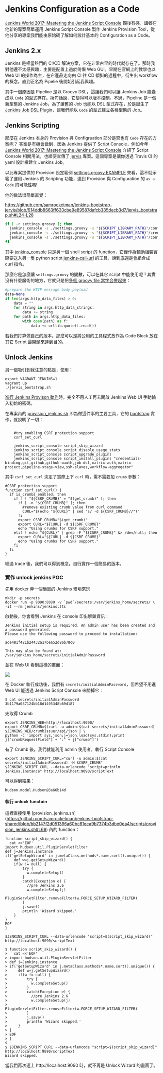 # Jenkins Configuration as a Code

[Jenkins World 2017: Mastering the Jenkins Script Console](https://www.youtube.com/watch?v=qaUPESDcsGg) 觀後有感，講者在他新的專案簡單運用 Jenkins Script Console 製作 Jenkins Provision Tool，從他分享的專案我們能由原始碼了解如何設計基本的 Configuration as a Code。

## Jenkins 2.x

Jenkins 是相當熱門的 CI/CD 解決方案，它在非常古早的時代就存在了。那時我對他還不太感興趣，主要是配置上過於倚懶 Web GUI。早期在官網上的教學也以 Web UI 的操作為主，在它產品走向由 CI 往 CD 傾斜的過程中，衍生出 workflow 的概念，直到正名為 Pipelie 後開始引起我興趣。

其中一個原因是 Pipeline 是以 Groovy DSL，這讓我們可以讓 Jenkins Job 能變成以 `Code` 的型式存在。換句話說，它變得可以版本控制。不過，Pipeline 是一個新型態的 Jenkins Job，為了讓舊的 Job 也能以 DSL 型式存在，於是誕生了 [Jenkins Job DSL Plugin](https://jenkinsci.github.io/job-dsl-plugin/)，讓我們能以 `Code` 的型式建立各種型態的 Job。

## Jenkins Scripting

那麼在 Jenkins 本身的 Provision 與 Configruation 部分是否也有 `Code` 存在的方案呢？
答案是有機會做到，因為 Jenkins 提供了 Script Console，例如今年 [Jenkins World 2017: Mastering the Jenkins Script Console](https://www.youtube.com/watch?v=qaUPESDcsGg) 介紹了 Script Console 相關用法，也順便宣傳了 [jervis](https://github.com/samrocketman/jenkins-bootstrap-jervis) 專案。這個專案是讓你透過 
Travis CI 的 yaml 設計檔建立 Jenkins Job。

 以此專案提供的 Provision 設定範例 [settings.groovy.EXAMPLE](https://github.com/samrocketman/jenkins-bootstrap-jervis/blob/master/settings.groovy.EXAMPLE) 來看，這不就示範了運用 Jenkins 的 Scripting 功能，達到 Provision 與 Configuration 的 `as a Code` 的可能性嗎!

他的做法很簡單直覺：

https://github.com/samrocketman/jenkins-bootstrap-jervis/blob/914ddb8663ff630cbe9e89587dafcb335decb3d7/jervis_bootstrap.sh#L24-L28

```sh
if [ -r settings.groovy ]; then
  jenkins_console -s ./settings.groovy -s "${SCRIPT_LIBRARY_PATH}"/configure-jenkins-settings.groovy
  jenkins_console -s ./settings.groovy -s "${SCRIPT_LIBRARY_PATH}"/credentials-multitype.groovy
  jenkins_console -s ./settings.groovy -s "${SCRIPT_LIBRARY_PATH}"/configure-yadocker-cloud.groovy
fi
``` 

其中 [jenkins_console](https://github.com/samrocketman/jenkins-bootstrap-shared/blob/bb2147f2d051396a60bc81eca9b7374b3dbe0ea4/scripts/common.sh#L13-L38) 只是另一個 shell script 的 function，它僅作為輔助組裝實際要送入另一隻 python script 
[jenkins-call-url](https://github.com/samrocketman/jenkins-bootstrap-shared/blob/bb2147f2d051396a60bc81eca9b7374b3dbe0ea4/scripts/jenkins-call-url) 的工具，說到底還是會組合成 curl 指令。

那麼它是怎麼讓 `settings.groovy` 的變數，可以在其它 script 中能使用呢？其實沒有什麼魔術的地方，它就只是把[多個 groovy file 當字合併起來](https://github.com/samrocketman/jenkins-bootstrap-shared/blob/bb2147f2d051396a60bc81eca9b7374b3dbe0ea4/scripts/jenkins-call-url#L304-L310)： 

```python
#prepare the HTTP message body payload
data=None
if len(args.http_data_files) > 0:
    data = ""
    for string in args.http_data_strings:
        data += string
    for path in args.http_data_files:
        with open(path) as f:
            data += urllib.quote(f.read())
```

若我們打算做自己的版本，那麼可以是將公用的工具程式放作為 Code Block 放在其它 Script 最開頭來達到目的。


## Unlock Jenkins

另一個吸引到我注意的點是，使用：

```shell
export VAGRANT_JENKINS=1
vagrant up
./jervis_bootstrap.sh
```

[進行 Jenkins Provison 動作](https://youtu.be/qaUPESDcsGg?t=26m21s)時，完全不用人工再去開啟 Jenkins Web UI 手動輪入初始的密碼。

在專案內的 [provision_jenkins.sh](https://github.com/samrocketman/jenkins-bootstrap-shared/blob/bb2147f2d051396a60bc81eca9b7374b3dbe0ea4/scripts/provision_jenkins.sh) 即為做這件事的主要工具，它的 [bootstrap](https://github.com/samrocketman/jenkins-bootstrap-shared/blob/bb2147f2d051396a60bc81eca9b7374b3dbe0ea4/scripts/provision_jenkins.sh#L311) 實作，就說明了一切：

```shell

    #try enabling CSRF protection support
    csrf_set_curl

    jenkins_script_console script_skip_wizard
    jenkins_script_console script_disable_usage_stats
    jenkins_script_console script_upgrade_plugins
    jenkins_script_console script_install_plugins "credentials-binding,git,github,github-oauth,job-dsl,matrix-auth,matrix-project,pipeline-stage-view,ssh-slaves,workflow-aggregator"
```

其中 `csrf_set_curl` 決定了實際上下 `curl` 時，需不需要加 `crumb` 參數：

```shell
#CSRF protection support
function csrf_set_curl() {
  if is_crumbs_enabled; then
    if [ ! "${CSRF_CRUMB}" = "$(get_crumb)" ]; then
      if [ -n "${CSRF_CRUMB}" ]; then
        #remove existing crumb value from curl command
        CURL="$(echo "${CURL}" | sed "s/ -d ${CSRF_CRUMB}//")"
      fi
      export CSRF_CRUMB="$(get_crumb)"
      export CURL="${CURL} -d ${CSRF_CRUMB}"
      echo "Using crumbs for CSRF support."
    elif ! echo "${CURL}" | grep -F "${CSRF_CRUMB}" &> /dev/null; then
      export CURL="${CURL} -d ${CSRF_CRUMB}"
      echo "Using crumbs for CSRF support."
    fi
  fi
}
```

經過 trace 後，我們可以得到概念，自行實作一個簡易的版本。

### 實作 unlock jenkins POC

先用 docker 弄一個簡單的 Jenkins 環境來玩

```
mkdir -p secrets
docker run -p 9090:8080 -v `pwd`/secrets:/var/jenkins_home/secrets/ \
-it --rm jenkins/jenkins:lts
```

啟動後，你會看到 Jenkins 在 console 印出解鎖資訊：

```
Jenkins initial setup is required. An admin user has been created and a password generated.
Please use the following password to proceed to installation:

ade481f421b24432a17bea52d86b78c0

This may also be found at: /var/jenkins_home/secrets/initialAdminPassword
```

並在 Web UI 看到這樣的畫面：

![](unlock_jenkins.png)

在 Docker 執行成功後，我們有 `secrets/initialAdminPassword`，但希望不用進 Web UI 能透過 Jenkins Script Console 來關掉它：

```
$ cat secrets/initialAdminPassword
3b1179a037124bb18d1495348b69d187
```

先取得 Crumb

```shell
export JENKINS_WEB=http://localhost:9090/
export CSRF_CRUMB=$(curl -u admin:$(cat secrets/initialAdminPassword) $JENKINS_WEB/crumbIssuer/api/json | \
python -c 'import sys,json;j=json.load(sys.stdin);print j["crumbRequestField"] + ":" + j["crumb"]')
```

有了 Crumb 後，我們就能利用 admin 使用者，執行 Script Console

```shell
export JENKINS_SCRIPT_CURL="curl -u admin:$(cat secrets/initialAdminPassword) -H $CSRF_CRUMB"
$JENKINS_SCRIPT_CURL --data-urlencode "script=println Jenkins.instance" http://localhost:9090/scriptText
```

可以得到結果：

```
hudson.model.Hudson@3a66b14d
```

#### 執行 unlock functoin

這裡直接使用 [provision_jenkins.sh] (https://github.com/samrocketman/jenkins-bootstrap-shared/blob/bb2147f2d051396a60bc81eca9b7374b3dbe0ea4/scripts/provision_jenkins.sh#L69) 內的 function：

```shell
function script_skip_wizard() {
  cat <<'EOF'
import hudson.util.PluginServletFilter
def j=Jenkins.instance
if('getSetupWizard' in j.metaClass.methods*.name.sort().unique()) {
    def w=j.getSetupWizard()
    if(w != null) {
        try {
          w.completeSetup()
        }
        catch(Exception e) {
          //pre Jenkins 2.6
          w.completeSetup(j)
          PluginServletFilter.removeFilter(w.FORCE_SETUP_WIZARD_FILTER)
        }
        j.save()
        println 'Wizard skipped.'
    }
}
EOF
}

$JENKINS_SCRIPT_CURL --data-urlencode "script=$(script_skip_wizard)" http://localhost:9090/scriptText
```

```
$ function script_skip_wizard() {
>   cat <<'EOF'
> import hudson.util.PluginServletFilter
> def j=Jenkins.instance
> if('getSetupWizard' in j.metaClass.methods*.name.sort().unique()) {
>     def w=j.getSetupWizard()
>     if(w != null) {
>         try {
>           w.completeSetup()
>         }
>         catch(Exception e) {
>           //pre Jenkins 2.6
>           w.completeSetup(j)
>           PluginServletFilter.removeFilter(w.FORCE_SETUP_WIZARD_FILTER)
>         }
>         j.save()
>         println 'Wizard skipped.'
>     }
> }
> EOF
> }
$
$ $JENKINS_SCRIPT_CURL --data-urlencode "script=$(script_skip_wizard)" http://localhost:9090/scriptText
Wizard skipped.
```

當我們再次連上 http://localhost:9090 時，就不再是 Unlock Wizard 的畫面了。